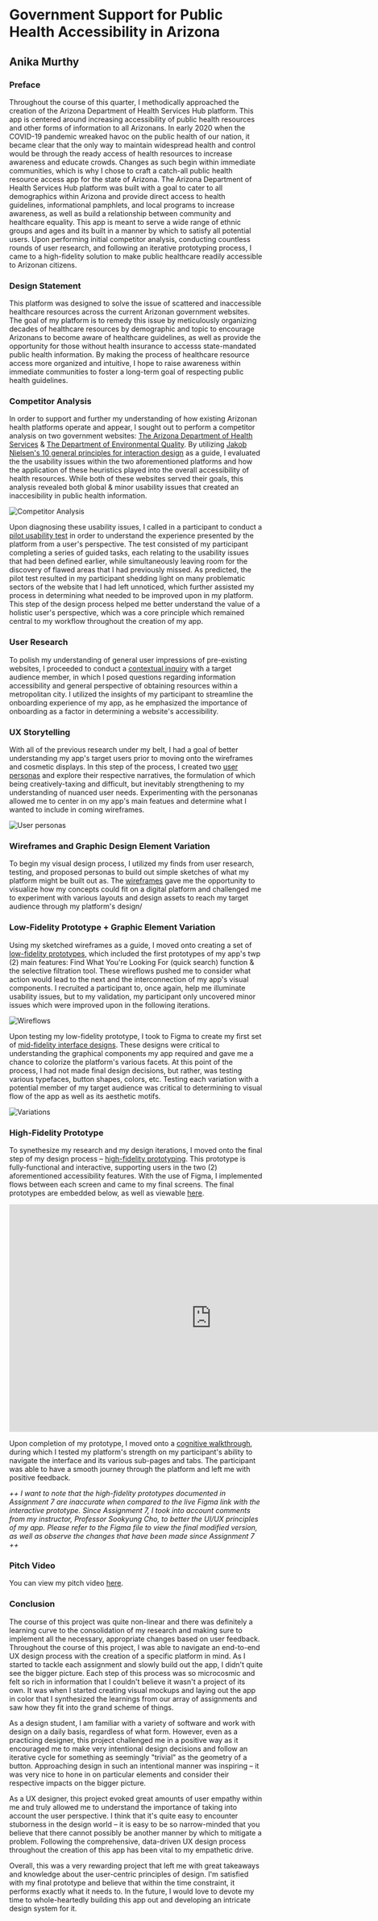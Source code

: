 # Government Support for Public Health Accessibility in Arizona

## Anika Murthy


### Preface

Throughout the course of this quarter, I methodically approached the creation of the Arizona Department of Health Services Hub platform. This app is centered around increasing accessibility of public health resources and other forms of information to all Arizonans. In early 2020 when the COVID-19 pandemic wreaked havoc on the public health of our nation, it became clear that the only way to maintain widespread health and control would be through the ready access of health resources to increase awareness and educate crowds. Changes as such begin within immediate communities, which is why I chose to craft a catch-all public health resource access app for the state of Arizona. The Arizona Department of Health Services Hub platform was built with a goal to cater to all demographics within Arizona and provide direct access to health guidelines, informational pamphlets, and local programs to increase awareness, as well as build a relationship between community and healthcare equality. This app is meant to serve a wide range of ethnic groups and ages and its built in a manner by which to satisfy all potential users. Upon performing initial competitor analysis, conducting countless rounds of user research, and following an iterative prototyping process, I came to a high-fidelity solution to make public healthcare readily accessible to Arizonan citizens.

### Design Statement
This platform was designed to solve the issue of scattered and inaccessible healthcare resources across the current Arizonan government websites. The goal of my platform is to remedy this issue by meticulously organizing decades of healthcare resources by demographic and topic to encourage Arizonans to become aware of healthcare guidelines, as well as provide the opportunity for those without health insurance to accesss state-mandated public health information. By making the process of healthcare resource access more organized and intuitive, I hope to raise awareness within immediate communities to foster a long-term goal of respecting public health guidelines.

### Competitor Analysis

In order to support and further my understanding of how existing Arizonan health platforms operate and appear, I sought out to perform a competitor analysis on two government websites: [The Arizona Department of Health Services](https://www.azdhs.gov/index.php) & [The Department of Environmental Quality](https://azdeq.gov/). By utilizing [Jakob Nielsen's 10 general principles for interaction design](https://www.nngroup.com/articles/ten-usability-heuristics/) as a guide, I evaluated the the usability issues within the two aforementioned platforms and how the application of these heuristics played into the overall accessibility of health resources. While both of these websites served their goals, this analysis revealed both global & minor usability issues that created an inaccesibility in public health information.

![Competitor Analysis](competitoranalysis.png)

Upon diagnosing these usability issues, I called in a participant to conduct a [pilot usability test](https://github.com/anika1222/DH110-2021F/blob/main/assignment02/README.md) in order to understand the experience presented by the platform from a user's perspective. The test consisted of my participant completing a series of guided tasks, each relating to the usability issues that had been defined earlier, while simultaneously leaving room for the discovery of flawed areas that I had previously missed. As predicted, the pilot test resulted in my participant shedding light on many problematic sectors of the website that I had left unnoticed, which further assisted my process in determining what needed to be improved upon in my platform. This step of the design process helped me better understand the value of a holistic user's perspective, which was a core principle which remained central to my workflow throughout the creation of my app. 

### User Research

To polish my understanding of general user impressions of pre-existing websites, I proceeded to conduct a [contextual inquiry](https://github.com/anika1222/DH110-2021F/blob/main/assignment03/README.md) with a target audience member, in which I posed questions regarding information accessibility and general perspective of obtaining resources within a metropolitan city. I utilized the insights of my participant to streamline the onboarding experience of my app, as he emphasized the importance of onboarding as a factor in determining a website's accessibility.

###  UX Storytelling

With all of the previous research under my belt, I had a goal of better understanding my app's target users prior to moving onto the wireframes and cosmetic displays. In this step of the process, I created two [user personas](https://github.com/anika1222/DH110-2021F/blob/main/assignment04/README.md) and explore their respective narratives, the formulation of which being creatively-taxing and difficult, but inevitably strengthening to my understanding of nuanced user needs. Experimenting with the personanas allowed me to center in on my app's main featues and determine what I wanted to include in coming wireframes.

![User personas](personas.png)

### Wireframes and Graphic Design Element Variation

To begin my visual design process, I utilized my finds from user research, testing, and proposed personas to build out simple sketches of what my platform might be built out as. The [wireframes](https://github.com/anika1222/DH110-2021F/blob/main/assignment05/README.md) gave me the opportunity to visualize how my concepts could fit on a digital platform and challenged me to experiment with various layouts and design assets to reach my target audience through my platform's design/

### Low-Fidelity Prototype + Graphic Element Variation

Using my sketched wireframes as a guide, I moved onto creating a set of [low-fidelity prototypes](https://github.com/anika1222/DH110-2021F/blob/main/assignment05/README.md), which included the first prototypes of my app's twp (2) main features: Find What You're Looking For (quick search) function & the selective filtration tool. These wireflows pushed me to consider what action would lead to the next and the interconnection of my app's visual components. I recruited a participant to, once again, help me illuminate usability issues, but to my validation, my participant only uncovered minor issues which were improved upon in the following iterations. 

![Wireflows](wireflows.png)

Upon testing my low-fidelity prototype, I took to Figma to create my first set of [mid-fidelity interface designs](https://github.com/anika1222/DH110-2021F/blob/main/assignment06/README.md). These designs were critical to understanding the graphical components my app required and gave me a chance to colorize the platform's various facets. At this point of the process, I had not made final design decisions, but rather, was testing various typefaces, button shapes, colors, etc. Testing each variation with a potential member of my target audience was critical to determining to visual flow of the app as well as its aesthetic motifs.

![Variations](variations.png)

### High-Fidelity Prototype

To synethesize my research and my design iterations, I moved onto the final step of my design process – [high-fidelity prototyping](https://github.com/anika1222/DH110-2021F/blob/main/assignment07/README.md). This prototype is fully-functional and interactive, supporting users in the two (2) aforementioned accessibility features. With the use of Figma, I implemented flows between each screen and came to my final screens. The final prototypes are embedded below, as well as viewable [here](https://www.figma.com/proto/1vvIcMtxdu8Yr9WSCAGG6w/Interactive-Prototype?scaling=scale-down&page-id=0%3A1&starting-point-node-id=2%3A2&node-id=2%3A2). 

<iframe style="border: 1px solid rgba(0, 0, 0, 0.1);" width="800" height="450" src="https://www.figma.com/embed?embed_host=share&url=https%3A%2F%2Fwww.figma.com%2Fproto%2F1vvIcMtxdu8Yr9WSCAGG6w%2FInteractive-Prototype%3Fscaling%3Dscale-down%26page-id%3D0%253A1%26starting-point-node-id%3D2%253A2%26node-id%3D2%253A2" allowfullscreen></iframe>

Upon completion of my prototype, I moved onto a [cognitive walkthrough](https://github.com/anika1222/DH110-2021F/blob/main/assignment07/README.md), during which I tested my platform's strength on my participant's ability to navigate the interface and its various sub-pages and tabs. The participant was able to have a smooth journey through the platform and left me with positive feedback.

*++ *I want to note that the high-fidelity prototypes documented in Assignment 7 are inaccurate when compared to the live Figma link with the interactive prototype. Since Assignment 7, I took into account comments from my instructor, Professor Sookyung Cho, to better the UI/UX principles of my app. Please refer to the Figma file to view the final modified version, as well as observe the changes that have been made since Assignment 7* ++*

### Pitch Video

You can view my pitch video [here](https://drive.google.com/file/d/1bX1k2dupxG2tCsiPJyrbSuBMY7cdEWjm/view?usp=sharing).

### Conclusion

The course of this project was quite non-linear and there was definitely a learning curve to the consolidation of my research and making sure to implement all the necessary, appropriate changes based on user feedback. Throughout the course of this project, I was able to navigate an end-to-end UX design process with the creation of a specific platform in mind. As I started to tackle each assignment and slowly build out the app, I didn't quite see the bigger picture. Each step of this process was so microcosmic and felt so rich in information that I couldn't believe it wasn't a project of its own. It was when I started creating visual mockups and laying out the app in color that I synthesized the learnings from our array of assignments and saw how they fit into the grand scheme of things.

As a design student, I am familiar with a variety of software and work with design on a daily basis, regardless of what form. However, even as a practicing designer, this project challenged me in a positive way as it encouraged me to make very intentional design decisions and follow an iterative cycle for something as seemingly "trivial" as the geometry of a button. Approaching design in such an intentional manner was inspiring – it was very nice to hone in on particular elements and consider their respective impacts on the bigger picture.

As a UX designer, this project evoked great amounts of user empathy within me and truly allowed me to understand the importance of taking into account the user perspective. I think that it's quite easy to encounter stuborness in the design world – it is easy to be so narrow-minded that you believe that there cannot possibly be another manner by which to mitigate a problem. Following the comprehensive, data-driven UX design process throughout the creation of this app has been vital to my empathetic drive. 

Overall, this was a very rewarding project that left me with great takeaways and knowledge about the user-centric principles of design. I'm satisfied with my final prototype and believe that within the time constraint, it performs exactly what it needs to. In the future, I would love to devote my time to whole-heartedly building this app out and developing an intricate design system for it.
